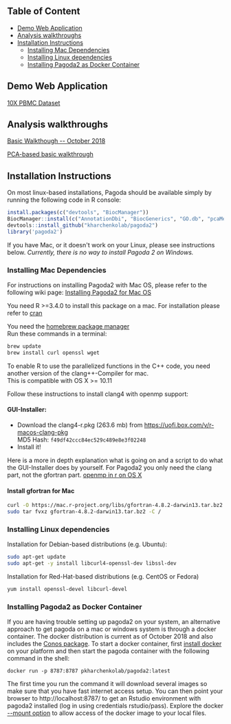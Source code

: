 ## Table of Content

- [Demo Web Application](#demo-web-application)
- [Analysis walkthroughs](#analysis-walkthroughs)
- [Installation Instructions](#installation-instructions)
  * [Installing Mac Dependencies](#installing-mac-dependencies)
  * [Installing Linux dependencies](#installing-linux-dependencies)
  * [Installing Pagoda2 as Docker Container](#installing-pagoda2-as-docker-container)


## Demo Web Application

[10X PBMC Dataset](https://tinyurl.com/pagoda2demo)

## Analysis walkthroughs

[Basic Walkthough -- October 2018](vignettes/pagoda2.walkthrough.oct2018.md)

[PCA-based basic walkthrough](http://pklab.med.harvard.edu/peterk/p2/walkthrough.nb.html)

## Installation Instructions

On most linux-based installations, Pagoda should be available simply by running the 
following code in R console:

```r
install.packages(c("devtools", "BiocManager"))
BiocManager::install(c("AnnotationDbi", "BiocGenerics", "GO.db", "pcaMethods"))
devtools::install_github("kharchenkolab/pagoda2")
library('pagoda2')
```

If you have Mac, or it doesn't work on your Linux, please see instructions below. 
*Currently, there is no way to install Pagoda 2 on Windows.*

### Installing Mac Dependencies

For instructions on installing Pagoda2 with Mac OS, please refer to the following wiki page: [Installing Pagoda2 for Mac OS](https://github.com/kharchenkolab/pagoda2/wiki/Installing-Pagoda2-for-Mac-OS)

You need R >=3.4.0 to install this package on a mac. 
For installation please refer to [cran](https://cran.r-project.org/)  

You need the [homebrew package manager](https://brew.sh/)  
Run these commands in a terminal:

```sh
brew update
brew install curl openssl wget
```
To enable R to use the parallelized functions in the C++ code, you need another version of the clang++-Compiler for mac.   
This is compatible with OS X >= 10.11 

Follow these instructions to install clang4 with openmp support:

#### GUI-Installer:

- Download the clang4-r.pkg (263.6 mb) from https://uofi.box.com/v/r-macos-clang-pkg  
MD5 Hash: `f49df42ccc84ec529c489e8e3f02248`
- Install it!

Here is a more in depth explanation what is going on and a script to do what the GUI-Installer does by yourself. For Pagoda2 you only need the clang part, not the gfortran part. [openmp in r on OS X](http://thecoatlessprofessor.com/programming/openmp-in-r-on-os-x/#after-3-4-0)

#### Install gfortran for Mac

```sh
curl -O https://mac.r-project.org/libs/gfortran-4.8.2-darwin13.tar.bz2
sudo tar fvxz gfortran-4.8.2-darwin13.tar.bz2 -C /
```

### Installing Linux dependencies

Installation for Debian-based distributions (e.g. Ubuntu):

```sh
sudo apt-get update
sudo apt-get -y install libcurl4-openssl-dev libssl-dev
```

Installation for Red-Hat-based distributions (e.g. CentOS or Fedora)

```sh
yum install openssl-devel libcurl-devel
```

### Installing Pagoda2 as Docker Container

If you are having trouble setting up pagoda2 on your system, an alternative approach to get pagoda on a mac or windows system is through a docker container. The docker distribution is current as of October 2018 and also includes the [Conos package](https://github.com/hms-dbmi/conos). To start a docker container, first [install docker](https://docs.docker.com/install/) on your platform and then start the pagoda container with the following command in the shell:

```
docker run -p 8787:8787 pkharchenkolab/pagoda2:latest
```

The first time you run the command it will download several images so make sure that you have fast internet access setup. You can then point your browser to http://localhost:8787/ to get an Rstudio environment with pagoda2 installed (log in using credentials rstudio/pass). Explore the docker [--mount option](https://docs.docker.com/storage/volumes/) to allow access of the docker image to your local files.

